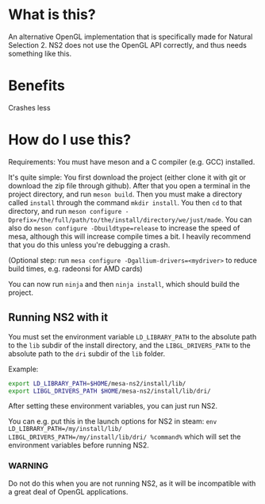 # What is this?

An alternative OpenGL implementation that is specifically made for Natural Selection 2.
NS2 does not use the OpenGL API correctly, and thus needs something like this.

# Benefits

Crashes less

# How do I use this?

Requirements:
You must have meson and a C compiler (e.g. GCC) installed.

It's quite simple:
You first download the project (either clone it with git or download the zip file through github).
After that you open a terminal in the project directory, and run `meson build`.
Then you must make a directory called `install` through the command `mkdir install`.
You then `cd` to that directory, and run `meson configure -Dprefix=/the/full/path/to/the/install/directory/we/just/made`.
You can also do `meson configure -Dbuildtype=release` to increase the speed of mesa, although this will increase compile times
a bit. I heavily recommend that you do this unless you're debugging a crash.

(Optional step: run `mesa configure -Dgallium-drivers=<mydriver>` to reduce build times, e.g. radeonsi for AMD cards)

You can now run `ninja` and then `ninja install`, which should build the project.

## Running NS2 with it

You must set the environment variable `LD_LIBRARY_PATH` to the absolute path to the `lib` subdir of the install directory,
and the `LIBGL_DRIVERS_PATH` to the absolute path to the `dri` subdir of the `lib` folder.

Example:
```bash
export LD_LIBRARY_PATH=$HOME/mesa-ns2/install/lib/
export LIBGL_DRIVERS_PATH $HOME/mesa-ns2/install/lib/dri/
```

After setting these environment variables, you can just run NS2.

You can e.g. put this in the launch options for NS2 in steam:
`env LD_LIBRARY_PATH=/my/install/lib/ LIBGL_DRIVERS_PATH=/my/install/lib/dri/ %command%`
which will set the environment variables before running NS2.

### WARNING
Do not do this when you are not running NS2, as it will be incompatible with a great deal of
OpenGL applications.
